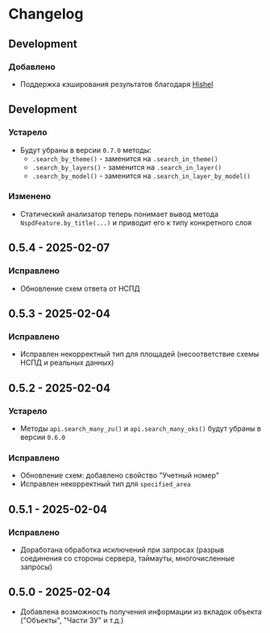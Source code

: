 # Changelog

## Development

### Добавлено 

- Поддержка кэширования результатов благодаря [Hishel](https://github.com/karpetrosyan/hishel)

## Development

### Устарело

- Будут убраны в версии `0.7.0` методы:
    - `.search_by_theme()` - заменится на `.search_in_theme()`
    - `.search_by_layers()` - заменится на `.search_in_layer()`
    - `.search_by_model()` - заменится на `.search_in_layer_by_model()`

### Изменено

- Статический анализатор теперь понимает вывод метода `NspdFeature.by_title(...)` 
  и приводит его к типу конкретного слоя


## 0.5.4 - 2025-02-07

### Исправлено

- Обновление схем ответа от НСПД


## 0.5.3 - 2025-02-04

### Исправлено

- Исправлен некорректный тип для площадей (несоответствие схемы НСПД и реальных данных)


## 0.5.2 - 2025-02-04

### Устарело

- Методы `api.search_many_zu()` и `api.search_many_oks()` будут убраны в версии `0.6.0`  

### Исправлено

- Обновление схем: добавлено свойство "Учетный номер"
- Исправлен некорректный тип для `specified_area`


## 0.5.1 - 2025-02-04

### Исправлено

- Доработана обработка исключений при запросах (разрыв соединения со стороны сервера, таймауты, многочисленные запросы)


## 0.5.0 - 2025-02-04

- Добавлена возможность получения информации из вкладок объекта ("Объекты", "Части ЗУ" и т.д.)